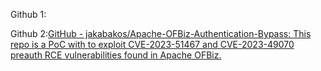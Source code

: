 

Github 1:[](https://github.com/K3ysTr0K3R/CVE-2023-51467-EXPLOIT/blob/4bbf7ccb0bfb7d891b50a4c40836aff545746635/README.md)


Github 2:[GitHub - jakabakos/Apache-OFBiz-Authentication-Bypass: This repo is a PoC with to exploit CVE-2023-51467 and CVE-2023-49070 preauth RCE vulnerabilities found in Apache OFBiz.](https://github.com/jakabakos/Apache-OFBiz-Authentication-Bypass?source=post_page-----b0045ddbc33a--------------------------------)

